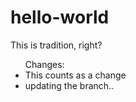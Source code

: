 # hello-world
This is tradition, right?

<ul id="changes-made">    
  <lh>Changes:</lh>
  <li>This counts as a change</li>
  <li>updating the branch..</li>
</ul>
